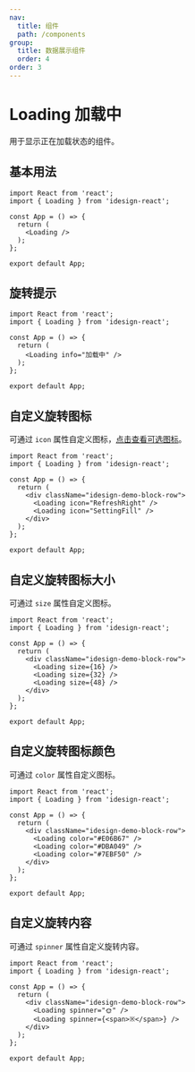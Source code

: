 ```yaml
---
nav:
  title: 组件
  path: /components
group:
  title: 数据展示组件
  order: 4
order: 3
---
```


# Loading 加载中

用于显示正在加载状态的组件。

## 基本用法

```tsx
import React from 'react';
import { Loading } from 'idesign-react';

const App = () => {
  return (
    <Loading />
  );
};

export default App;
```

## 旋转提示

```tsx
import React from 'react';
import { Loading } from 'idesign-react';

const App = () => {
  return (
    <Loading info="加载中" />
  );
};

export default App;
```

## 自定义旋转图标

可通过 `icon` 属性自定义图标，[点击查看可选图标](./icon#%E5%85%A8%E9%83%A8%E5%9B%BE%E6%A0%87)。

```tsx
import React from 'react';
import { Loading } from 'idesign-react';

const App = () => {
  return (
    <div className="idesign-demo-block-row">
      <Loading icon="RefreshRight" />
      <Loading icon="SettingFill" />
    </div>
  );
};

export default App;
```

## 自定义旋转图标大小

可通过 `size` 属性自定义图标。

```tsx
import React from 'react';
import { Loading } from 'idesign-react';

const App = () => {
  return (
    <div className="idesign-demo-block-row">
      <Loading size={16} />
      <Loading size={32} />
      <Loading size={48} />
    </div>
  );
};

export default App;
```

## 自定义旋转图标颜色

可通过 `color` 属性自定义图标。

```tsx
import React from 'react';
import { Loading } from 'idesign-react';

const App = () => {
  return (
    <div className="idesign-demo-block-row">
      <Loading color="#E06B67" />
      <Loading color="#DBA049" />
      <Loading color="#7EBF50" />
    </div>
  );
};

export default App;
```

## 自定义旋转内容

可通过 `spinner` 属性自定义旋转内容。

```tsx
import React from 'react';
import { Loading } from 'idesign-react';

const App = () => {
  return (
    <div className="idesign-demo-block-row">
      <Loading spinner="🌞" />
      <Loading spinner={<span>※</span>} />
    </div>
  );
};

export default App;
```

<API />
